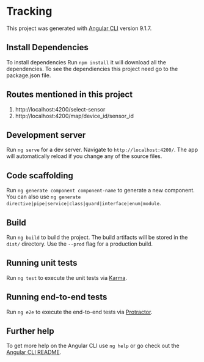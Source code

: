 # Tracking

This project was generated with [Angular CLI](https://github.com/angular/angular-cli) version 9.1.7.

## Install Dependencies
To install dependencies Run `npm install` it will download all the dependencies. To see the dependiencies this project need go 
to the package.json file.

## Routes mentioned in this project
1. http://localhost:4200/select-sensor
2. http://localhost:4200/map/device_id/sensor_id

## Development server

Run `ng serve` for a dev server. Navigate to `http://localhost:4200/`. The app will automatically reload if you change any of the source files.

## Code scaffolding

Run `ng generate component component-name` to generate a new component. You can also use `ng generate directive|pipe|service|class|guard|interface|enum|module`.

## Build

Run `ng build` to build the project. The build artifacts will be stored in the `dist/` directory. Use the `--prod` flag for a production build.

## Running unit tests

Run `ng test` to execute the unit tests via [Karma](https://karma-runner.github.io).

## Running end-to-end tests

Run `ng e2e` to execute the end-to-end tests via [Protractor](http://www.protractortest.org/).

## Further help

To get more help on the Angular CLI use `ng help` or go check out the [Angular CLI README](https://github.com/angular/angular-cli/blob/master/README.md).
